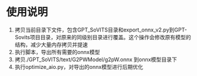 # 使用说明

1. 拷贝当前目录下文件，包含GPT_SoVITS目录和export_onnx_v2.py到GPT-Sovits项目目录，对原来的同级别目录进行覆盖。这个操作会修改原有模型的结构，减少大量内存拷贝并提速
2. 执行脚本，导出所有需要的onnx模型
3. 拷贝./GPT_SoVITS/text/G2PWModel/g2pW.onnx 到onnx模型目录下
4. 执行optimize_aio.py，对导出的onnx模型进行后期优化
